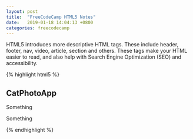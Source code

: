 ```yaml
---
layout: post
title:  "FreeCodeCamp HTML5 Notes"
date:   2019-01-18 14:04:13 +0800
categories: freecodecamp
---
```


HTML5 introduces more descriptive HTML tags. These include header, footer, nav, video, article, section and others.
These tags make your HTML easier to read, and also help with Search Engine Optimization (SEO) and accessibility.

{% highlight html5 %}
<h2>CatPhotoApp</h2>
<main>
<p>Something</p>

<p>Something
</main>
{% endhighlight %}

